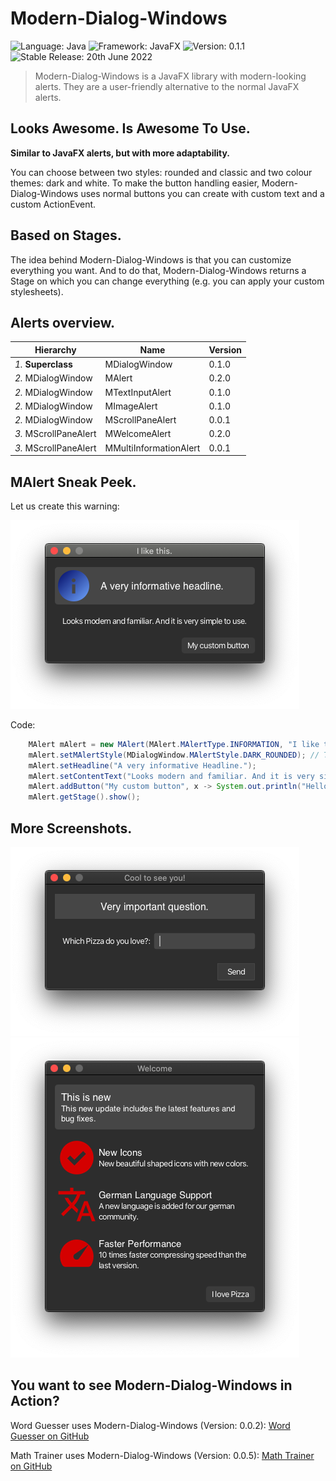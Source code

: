 # Modern-Dialog-Windows

![Language: Java](https://img.shields.io/badge/Language-Java-informational)
![Framework: JavaFX](https://img.shields.io/badge/Framework-JavaFX-informational)
![Version: 0.1.1](https://img.shields.io/badge/Version-0.1.1-red)
![Stable Release: 20th June 2022](https://img.shields.io/badge/Stable_Release-20th_June_2022-yellow)

> Modern-Dialog-Windows is a JavaFX library with modern-looking alerts. They are a user-friendly alternative to the
> normal JavaFX alerts.

## Looks Awesome. Is Awesome To Use.

**Similar to JavaFX alerts, but with more adaptability.**

You can choose between
two styles: rounded and classic and two colour themes: dark and white.
To make the button handling easier, Modern-Dialog-Windows uses normal buttons you
can create with custom text and a custom ActionEvent.

## Based on Stages.

The idea behind Modern-Dialog-Windows is that you can customize everything you want.
And to do that, Modern-Dialog-Windows returns a Stage on which you can change everything
(e.g. you can apply your custom stylesheets).

## Alerts overview.

| Hierarchy             | Name                   | Version |
|-----------------------|------------------------|---------|
| _1._ **Superclass**   | MDialogWindow          | 0.1.0   |
| _2._ MDialogWindow    | MAlert                 | 0.2.0   |
| _2._ MDialogWindow    | MTextInputAlert        | 0.1.0   |
| _2._ MDialogWindow    | MImageAlert            | 0.1.0   |
| _2._ MDialogWindow    | MScrollPaneAlert       | 0.0.1   |
| _3._ MScrollPaneAlert | MWelcomeAlert          | 0.2.0   |
| _3._ MScrollPaneAlert | MMultiInformationAlert | 0.0.1   |

## MAlert Sneak Peek.

Let us create this warning:

![Example](images/example.png)

Code:
```java
    MAlert mAlert = new MAlert(MAlert.MAlertType.INFORMATION, "I like this.");
    mAlert.setMAlertStyle(MDialogWindow.MAlertStyle.DARK_ROUNDED); // This line is optional
    mAlert.setHeadline("A very informative Headline.");
    mAlert.setContentText("Looks modern and familiar. And it is very simple to use.");
    mAlert.addButton("My custom button", x -> System.out.println("Hello"), true);
    mAlert.getStage().show();
```

## More Screenshots.

![MTextInputAlert](images/mtia_example.png)
![MTextInputAlert](images/mwa_example.png)

## You want to see Modern-Dialog-Windows in Action?

Word Guesser uses Modern-Dialog-Windows (Version: 0.0.2): [Word Guesser on GitHub](https://github.com/GregorGott/Word-Guesser)

Math Trainer uses Modern-Dialog-Windows (Version: 0.0.5): [Math Trainer on GitHub](https://github.com/GregorGott/Math-Trainer)
